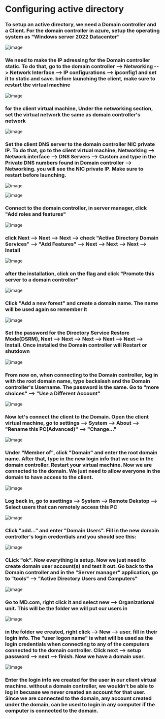 # Configuring active directory


<h3>To setup an active directory, we need a Domain controller and a Client. For the domain controller in azure, setup the operating system as "Windows server 2022 Datacenter"</h3>

![image](https://github.com/David123890dd/configure-ad/assets/138183500/7144cbaf-66f7-4089-b3f0-cd5db03ab13b)

<h3>We need to make the IP adressing for the Domain controller static. To do that, go to the domain controller --> Networking --> Network Interface --> IP configurations --> ipconfig1 and set it to static and save. before launching the client, make sure to restart the virtual machine</h3>

![image](https://github.com/David123890dd/configure-ad/assets/138183500/07fbadc3-73de-4e64-b5c0-31cfb51ed1d5)


<h3>for the client virtual machine, Under the networking section, set the virtual network the same as domain controller's network</h3>

![image](https://github.com/David123890dd/configure-ad/assets/138183500/ec6e0932-ec0f-4c63-b1bc-87bd210eb7c4)

<h3>Set the client DNS server to the domain controller NIC private IP. To do that, go to the client virtual machine, Networking --> Network interface --> DNS Servers --> Custom and type in the Private DNS numbers found in Domain controller --> Networking. you will see the NIC private IP. Make sure to restart before launching.</h3>

![image](https://github.com/David123890dd/configure-ad/assets/138183500/ac9ce6db-0b0a-4d57-b1ef-fe8d99ef79db)

![image](https://github.com/David123890dd/configure-ad/assets/138183500/40a3a8c6-dd4d-4c4b-ae99-bd86f6c1255b)

<h3>Connect to the domain controller, in server manager, click "Add roles and features"</h3>

![image](https://github.com/David123890dd/configure-ad/assets/138183500/f4b7e081-e236-4b76-820c-1fb27a8fbffc)

<h3>click Next --> Next --> Next --> check "Active Directory Domain Services" --> "Add Features" --> Next --> Next --> Next --> Install</h3>

![image](https://github.com/David123890dd/configure-ad/assets/138183500/9a27f446-5e85-4336-886f-61b5562d5f75)

<h3>after the installation, click on the flag and click "Promote this server to a domain controller"</h3>

![image](https://github.com/David123890dd/configure-ad/assets/138183500/8e94b604-8149-4399-aeb3-39384427a7c1)

<h3>Click "Add a new forest" and create a domain name. The name will be used again so remember it</h3>

![image](https://github.com/David123890dd/configure-ad/assets/138183500/8e3f7752-a03a-45f2-b88f-fb81e50886f7)

<h3>Set the password for the Directory Service Restore Mode(DSRM), Next --> Next --> Next --> Next --> Next --> Install. Once installed the Domain controller will Restart or shutdown</h3>

![image](https://github.com/David123890dd/configure-ad/assets/138183500/47710f5a-c18a-44c1-9fce-a7f3b652416c)

<h3>From now on, when connecting to the Domain controller, log in with the root domain name, type backslash and the Domain controller's Username. The password is the same. Go to "more choices" --> "Use a Different Account" </h3>

![image](https://github.com/David123890dd/configure-ad/assets/138183500/528bc133-d1ee-4038-81bb-009d85146a4e)

<h3>Now let's connect the client to the Domain. Open the client virtual machine, go to settings --> System --> About --> "Rename this PC(Advanced)" --> "Change..."</h3>

![image](https://github.com/David123890dd/configure-ad/assets/138183500/197fe9dc-242d-4acd-b3ad-0daf1c073cf4)

<h3>Under "Member of", click "Domain" and enter the root domain name. After that, type in the new login info that we use in the domain controller. Restart your virtual machine. Now we are connected to the domain. We just need to allow everyone in the domain to have access to the client.</h3>

![image](https://github.com/David123890dd/configure-ad/assets/138183500/2eddf0b1-a5bf-42a9-809a-270991b408dd)

<h3>Log back in, go to ssettings --> System --> Remote Dekstop --> Select users that can remotely access this PC</h3>

![image](https://github.com/David123890dd/configure-ad/assets/138183500/9eef694a-541a-4522-ac2a-7246212b2e54)

<h3>Click "add..." and enter "Domain Users". Fill in the new domain controller's login credentials and you should see this:</h3>

![image](https://github.com/David123890dd/configure-ad/assets/138183500/7c6d299c-a83f-40cd-902e-99ade0e61bdd)

<h3>CLick "ok". Now everything is setup. Now we just need to create domain user account(s) and test it out. Go back to the Domain controller and in the "Server manager" application, go to "tools" --> "Active Directory Users and Computers"</h3>

![image](https://github.com/David123890dd/configure-ad/assets/138183500/1f7e20ce-fa43-4f5c-894d-d09a192d3b34)

<h3>Go to MD.com, right click it and select new --> Organizational unit. This will be the folder we will put our users in</h3>

![image](https://github.com/David123890dd/configure-ad/assets/138183500/750a4a13-3d5b-4910-b29d-10ed5a8aba9b)

<h3>in the folder we created, right click --> New --> user. fill in their login info. The "user logon name" is what will be used as the login credentials when connecting to any of the computers connected to the domain controller. Click next --> setup password --> next --> finish. Now we have a domain user.</h3>

![image](https://github.com/David123890dd/configure-ad/assets/138183500/8cf83bea-a709-4709-8c82-c3b276c7e702)

<h3>Enter the login info we created for the user in our client virtual machine. without a domain controller, we wouldn't be able to log in becuase we never created an account for that user. Since we are connected to the domain, any account created under the domain, can be used to login in any computer if the computer is connected to the domain.</h3>

